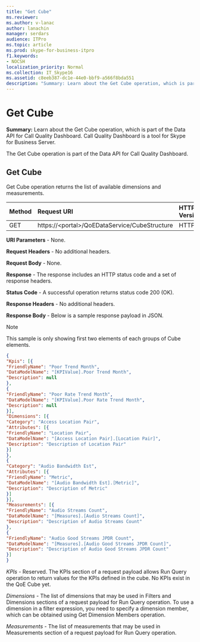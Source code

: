 ```yaml
---
title: "Get Cube"
ms.reviewer: 
ms.author: v-lanac
author: lanachin
manager: serdars
audience: ITPro
ms.topic: article
ms.prod: skype-for-business-itpro
f1.keywords:
- NOCSH
localization_priority: Normal
ms.collection: IT_Skype16
ms.assetid: c8eeb387-dc1e-44e0-bbf9-a566f8bda551
description: "Summary: Learn about the Get Cube operation, which is part of the Data API for Call Quality Dashboard. Call Quality Dashboard is a tool for Skype for Business Server."
---
```


# Get Cube
 
**Summary:** Learn about the Get Cube operation, which is part of the Data API for Call Quality Dashboard. Call Quality Dashboard is a tool for Skype for Business Server.
  
The Get Cube operation is part of the Data API for Call Quality Dashboard.
  
## Get Cube

Get Cube operation returns the list of available dimensions and measurements.
  

|**Method**|**Request URI**|**HTTP Version**|
|:-----|:-----|:-----|
|GET  <br/> |https://\<portal\>/QoEDataService/CubeStructure  <br/> |HTTP/1.1  <br/> |
   
 **URI Parameters** - None.
  
 **Request Headers** - No additional headers.
  
 **Request Body** - None.
  
 **Response** - The response includes an HTTP status code and a set of response headers.
  
 **Status Code** - A successful operation returns status code 200 (OK).
  
 **Response Headers** - No additional headers.
  
 **Response Body** - Below is a sample response payload in JSON.
  
> [!NOTE]
> This sample is only showing first two elements of each groups of Cube elements. 
  
```json
{
"Kpis": [{
"FriendlyName": "Poor Trend Month",
"DataModelName": "[KPIValue].Poor Trend Month",
"Description": null
},
{
"FriendlyName": "Poor Rate Trend Month",
"DataModelName": "[KPIValue].Poor Rate Trend Month",
"Description": null
}],
"Dimensions": [{
"Category": "Access Location Pair",
"Attributes": [{
"FriendlyName": "Location Pair",
"DataModelName": "[Access Location Pair].[Location Pair]",
"Description": "Description of Location Pair"
}]
},
{
"Category": "Audio Bandwidth Est",
"Attributes": [{
"FriendlyName": "Metric",
"DataModelName": "[Audio Bandwidth Est].[Metric]",
"Description": "Description of Metric"
}]
}],
"Measurements": [{
"FriendlyName": "Audio Streams Count",
"DataModelName": "[Measures].[Audio Streams Count]",
"Description": "Description of Audio Streams Count"
},
{
"FriendlyName": "Audio Good Streams JPDR Count",
"DataModelName": "[Measures].[Audio Good Streams JPDR Count]",
"Description": "Description of Audio Good Streams JPDR Count"
}]
}
```

 *KPIs*  - Reserved. The KPIs section of a request payload allows Run Query operation to return values for the KPIs defined in the cube. No KPIs exist in the QoE Cube yet.
  
 *Dimensions*  - The list of dimensions that may be used in Filters and Dimensions sections of a request payload for Run Query operation. To use a dimension in a filter expression, you need to specify a dimension member, which can be obtained using Get Dimension Members operation.
  
 *Measurements*  - The list of measurements that may be used in Measurements section of a request payload for Run Query operation.
  

